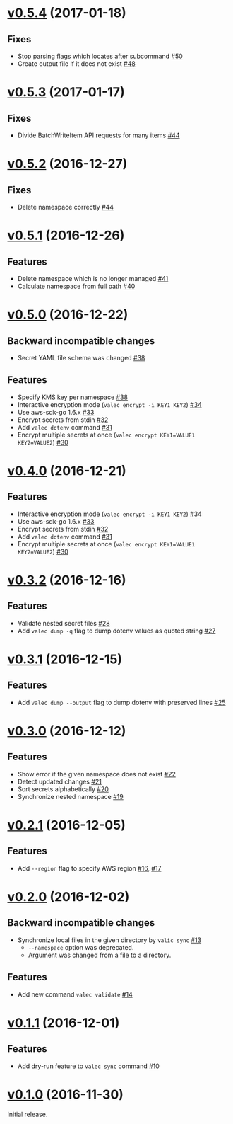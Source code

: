 # [v0.5.4](https://github.com/dtan4/valec/releases/tag/v0.5.4) (2017-01-18)

## Fixes

- Stop parsing flags which locates after subcommand [#50](https://github.com/dtan4/valec/pull/50)
- Create output file if it does not exist [#48](https://github.com/dtan4/valec/pull/48)

# [v0.5.3](https://github.com/dtan4/valec/releases/tag/v0.5.3) (2017-01-17)

## Fixes

- Divide BatchWriteItem API requests for many items [#44](https://github.com/dtan4/valec/pull/46)

# [v0.5.2](https://github.com/dtan4/valec/releases/tag/v0.5.2) (2016-12-27)

## Fixes

- Delete namespace correctly [#44](https://github.com/dtan4/valec/pull/44)

# [v0.5.1](https://github.com/dtan4/valec/releases/tag/v0.5.1) (2016-12-26)

## Features

- Delete namespace which is no longer managed [#41](https://github.com/dtan4/valec/pull/41)
- Calculate namespace from full path [#40](https://github.com/dtan4/valec/pull/40)

# [v0.5.0](https://github.com/dtan4/valec/releases/tag/v0.5.0) (2016-12-22)

## Backward incompatible changes

- Secret YAML file schema was changed [#38](https://github.com/dtan4/valec/pull/38)

## Features

- Specify KMS key per namespace [#38](https://github.com/dtan4/valec/pull/38)
- Interactive encryption mode (`valec encrypt -i KEY1 KEY2`) [#34](https://github.com/dtan4/valec/pull/34)
- Use aws-sdk-go 1.6.x [#33](https://github.com/dtan4/valec/pull/33)
- Encrypt secrets from stdin [#32](https://github.com/dtan4/valec/pull/32)
- Add `valec dotenv` command [#31](https://github.com/dtan4/valec/pull/31)
- Encrypt multiple secrets at once (`valec encrypt KEY1=VALUE1 KEY2=VALUE2`) [#30](https://github.com/dtan4/valec/pull/30)

# [v0.4.0](https://github.com/dtan4/valec/releases/tag/v0.4.0) (2016-12-21)

## Features

- Interactive encryption mode (`valec encrypt -i KEY1 KEY2`) [#34](https://github.com/dtan4/valec/pull/34)
- Use aws-sdk-go 1.6.x [#33](https://github.com/dtan4/valec/pull/33)
- Encrypt secrets from stdin [#32](https://github.com/dtan4/valec/pull/32)
- Add `valec dotenv` command [#31](https://github.com/dtan4/valec/pull/31)
- Encrypt multiple secrets at once (`valec encrypt KEY1=VALUE1 KEY2=VALUE2`) [#30](https://github.com/dtan4/valec/pull/30)

# [v0.3.2](https://github.com/dtan4/valec/releases/tag/v0.3.2) (2016-12-16)

## Features

- Validate nested secret files [#28](https://github.com/dtan4/valec/pull/28)
- Add `valec dump -q` flag to dump dotenv values as quoted string [#27](https://github.com/dtan4/valec/pull/27)

# [v0.3.1](https://github.com/dtan4/valec/releases/tag/v0.3.1) (2016-12-15)

## Features

- Add `valec dump --output` flag to dump dotenv with preserved lines [#25](https://github.com/dtan4/valec/pull/25)

# [v0.3.0](https://github.com/dtan4/valec/releases/tag/v0.3.0) (2016-12-12)

## Features

- Show error if the given namespace does not exist [#22](https://github.com/dtan4/valec/pull/22)
- Detect updated changes [#21](https://github.com/dtan4/valec/pull/21)
- Sort secrets alphabetically [#20](https://github.com/dtan4/valec/pull/20)
- Synchronize nested namespace [#19](https://github.com/dtan4/valec/pull/19)

# [v0.2.1](https://github.com/dtan4/valec/releases/tag/v0.2.1) (2016-12-05)

## Features

- Add `--region` flag to specify AWS region [#16](https://github.com/dtan4/valec/pull/16), [#17](https://github.com/dtan4/valec/pull/17)

# [v0.2.0](https://github.com/dtan4/valec/releases/tag/v0.2.0) (2016-12-02)

## Backward incompatible changes

- Synchronize local files in the given directory by `valic sync` [#13](https://github.com/dtan4/valec/pull/13)
  - `--namespace` option was deprecated.
  - Argument was changed from a file to a directory.

## Features

- Add new command `valec validate` [#14](https://github.com/dtan4/valec/pull/14)

# [v0.1.1](https://github.com/dtan4/valec/releases/tag/v0.1.1) (2016-12-01)

## Features

- Add dry-run feature to `valec sync` command [#10](https://github.com/dtan4/valec/pull/10)

# [v0.1.0](https://github.com/dtan4/valec/releases/tag/v0.1.0) (2016-11-30)

Initial release.
